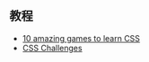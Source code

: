 ## 教程

- [10 amazing games to learn CSS](https://dev.to/dailydevtips1/10-amazing-games-to-learn-css-382i)
- [CSS Challenges](https://css-challenges.com/#)
